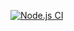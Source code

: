 [![Node.js CI](https://github.com/Mandisa2526/waiters-availability-app/actions/workflows/node.js.yml/badge.svg)](https://github.com/Mandisa2526/waiters-availability-app/actions/workflows/node.js.yml)
